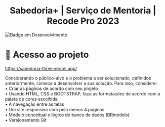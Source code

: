 <h1 align="center"> Sabedoria+ | Serviço de Mentoria | Recode Pro 2023 </h1>

![Badge em Desenvolvimento](http://img.shields.io/static/v1?label=STATUS&message=EM%20DESENVOLVIMENTO&color=GREEN&style=for-the-badge)

# 📁 Acesso ao projeto
https://sabedoria-three.vercel.app/

Considerando o público-alvo e o problema a ser solucionado,
definidos anteriormente, comece a desenvolver a sua solução.
Para isso, considere:<br>
• Criar as páginas de acordo com seu projeto<br>
• Usando HTML, CSS e BOOTSTRAP, faça as formatações de acordo
com a paleta de cores escolhida<br>
• A navegação entre as telas<br>
• Um site responsivo com pelo menos 4 páginas<br>
• Modelo conceitual e lógico do banco de dados (BRmodelo)<br>
• Versionamento Git 
 

